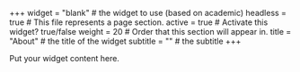 +++
widget = "blank"  # the widget to use (based on academic)
headless = true  # This file represents a page section.
active = true  # Activate this widget? true/false
weight = 20  # Order that this section will appear in.
title = "About" # the title of the widget
subtitle = ""  # the subtitle
+++

Put your widget content here.

